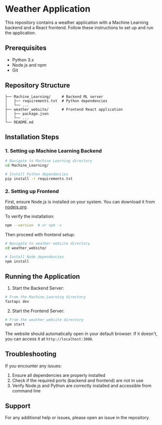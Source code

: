 # Weather Application

This repository contains a weather application with a Machine Learning backend and a React frontend. Follow these instructions to set up and run the application.

## Prerequisites

- Python 3.x
- Node.js and npm
- Git

## Repository Structure

```
├── Machine_Learning/     # Backend ML server
│   ├── requirements.txt  # Python dependencies
│   └── ...
├── weather_website/      # Frontend React application
│   ├── package.json
│   └── ...
└── README.md
```

## Installation Steps

### 1. Setting up Machine Learning Backend

```bash
# Navigate to Machine Learning directory
cd Machine_Learning/

# Install Python dependencies
pip install -r requirements.txt
```

### 2. Setting up Frontend

First, ensure Node.js is installed on your system. You can download it from [nodejs.org](https://nodejs.org/).

To verify the installation:
```bash
npm --version  # or npm -v
```

Then proceed with frontend setup:
```bash
# Navigate to weather website directory
cd weather_website/

# Install Node dependencies
npm install
```

## Running the Application

1. Start the Backend Server:
```bash
# From the Machine_Learning directory
fastapi dev
```

2. Start the Frontend Server:
```bash
# From the weather_website directory
npm start
```

The website should automatically open in your default browser. If it doesn't, you can access it at `http://localhost:3000`.

## Troubleshooting

If you encounter any issues:

1. Ensure all dependencies are properly installed
2. Check if the required ports (backend and frontend) are not in use
3. Verify Node.js and Python are correctly installed and accessible from command line

## Support

For any additional help or issues, please open an issue in the repository.
